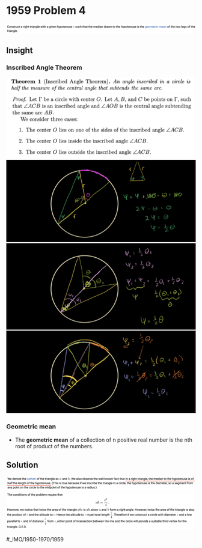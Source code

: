 # 1959 Problem 4
![](1959%20Problem%204/image.png)

## Insight
### Inscribed Angle Theorem
![](1959%20Problem%204/image%202.png)![](1959%20Problem%204/image%203.png)
![](1959%20Problem%204/image%204.png)
![](1959%20Problem%204/image%205.png)
![](1959%20Problem%204/image%206.png)

### Geometric mean
* The **geometric mean** of a collection of n positive real number is the nth root of product of the numbers. 

## Solution
![](1959%20Problem%204/image%208.png)
![](1959%20Problem%204/image%207.png)






















#_IMO/1950-1970/1959
